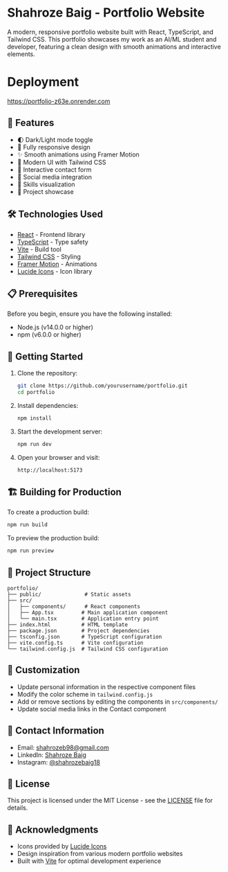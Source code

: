 # Shahroze Baig - Portfolio Website

A modern, responsive portfolio website built with React, TypeScript, and Tailwind CSS. This portfolio showcases my work as an AI/ML student and developer, featuring a clean design with smooth animations and interactive elements.

# Deployment

https://portfolio-z63e.onrender.com

## 🚀 Features

- 🌓 Dark/Light mode toggle
- 📱 Fully responsive design
- ✨ Smooth animations using Framer Motion
- 🎨 Modern UI with Tailwind CSS
- 📝 Interactive contact form
- 🔗 Social media integration
- 🎯 Skills visualization
- 📂 Project showcase

## 🛠️ Technologies Used

- [React](https://reactjs.org/) - Frontend library
- [TypeScript](https://www.typescriptlang.org/) - Type safety
- [Vite](https://vitejs.dev/) - Build tool
- [Tailwind CSS](https://tailwindcss.com/) - Styling
- [Framer Motion](https://www.framer.com/motion/) - Animations
- [Lucide Icons](https://lucide.dev/) - Icon library

## 📋 Prerequisites

Before you begin, ensure you have the following installed:
- Node.js (v14.0.0 or higher)
- npm (v6.0.0 or higher)

## 🚀 Getting Started

1. Clone the repository:
   ```bash
   git clone https://github.com/yourusername/portfolio.git
   cd portfolio
   ```

2. Install dependencies:
   ```bash
   npm install
   ```

3. Start the development server:
   ```bash
   npm run dev
   ```

4. Open your browser and visit:
   ```
   http://localhost:5173
   ```

## 🏗️ Building for Production

To create a production build:

```bash
npm run build
```

To preview the production build:

```bash
npm run preview
```

## 📁 Project Structure

```
portfolio/
├── public/              # Static assets
├── src/
│   ├── components/      # React components
│   ├── App.tsx         # Main application component
│   └── main.tsx        # Application entry point
├── index.html          # HTML template
├── package.json        # Project dependencies
├── tsconfig.json       # TypeScript configuration
├── vite.config.ts      # Vite configuration
└── tailwind.config.js  # Tailwind CSS configuration
```

## 🎨 Customization

- Update personal information in the respective component files
- Modify the color scheme in `tailwind.config.js`
- Add or remove sections by editing the components in `src/components/`
- Update social media links in the Contact component

## 📱 Contact Information

- Email: shahrozeb98@gmail.com
- LinkedIn: [Shahroze Baig](https://www.linkedin.com/in/shahroze-baig-692264290)
- Instagram: [@shahrozebaig18](https://www.instagram.com/shahrozebaig18/)

## 📄 License

This project is licensed under the MIT License - see the [LICENSE](LICENSE) file for details.

## 🙏 Acknowledgments

- Icons provided by [Lucide Icons](https://lucide.dev/)
- Design inspiration from various modern portfolio websites
- Built with [Vite](https://vitejs.dev/) for optimal development experience 
